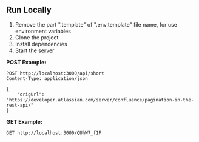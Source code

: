 ## Run Locally

1. Remove the part ".template" of ".env.template" file name, for use environment variables
2. Clone the project
3. Install dependencies
4. Start the server

**POST Example:**

```http
POST http://localhost:3000/api/short
Content-Type: application/json

{
    "origUrl": "https://developer.atlassian.com/server/confluence/pagination-in-the-rest-api/"
}

```

**GET Example:**

```http
GET http://localhost:3000/QUhW7_f1F
```
